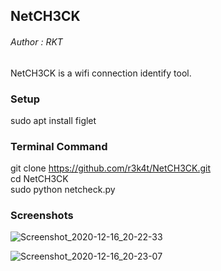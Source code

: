 
<h2>NetCH3CK</h2>

<h6>Author : RKT </h6>


NetCH3CK is a wifi connection identify tool.


### Setup ###


sudo apt install figlet


### Terminal Command ###


git clone https://github.com/r3k4t/NetCH3CK.git
<br>
cd NetCH3CK
<br>
sudo python netcheck.py


### Screenshots ###


![Screenshot_2020-12-16_20-22-33](https://user-images.githubusercontent.com/69615463/102365281-61703d00-3fdd-11eb-822a-e076650da60d.png)

![Screenshot_2020-12-16_20-23-07](https://user-images.githubusercontent.com/69615463/102365505-a300e800-3fdd-11eb-914d-78ed5975fe25.png)



